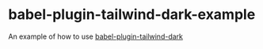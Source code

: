 # babel-plugin-tailwind-dark-example
An example of how to use [babel-plugin-tailwind-dark](https://github.com/wowlusitong/babel-plugin-tailwind-dark)

